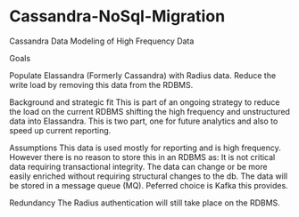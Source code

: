 # Cassandra-NoSql-Migration
Cassandra Data Modeling of High Frequency Data

Goals

Populate Elassandra (Formerly Cassandra) with Radius data.
Reduce the write load by removing this data from the RDBMS.

Background and strategic fit
This is part of an ongoing strategy to reduce the load on the current RDBMS shifting the high frequency and unstructured data into Elassandra. This is two part, one for future analytics and also to speed up current reporting.

Assumptions
This data is used mostly for reporting and is high frequency. However there is no reason to store this in an RDBMS as:
It is not critical data requiring transactional integrity.
The data can change or be more easily enriched without requiring structural changes to the db.
The data will be stored in a message queue (MQ). Peferred choice is Kafka this provides.

Redundancy
The Radius authentication will still take place on the RDBMS.
